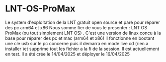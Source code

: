 # LNT-OS-ProMax
Le system d'exploitation de la LNT gratuit open source et paré pour réparer des pc arm64 et x86
Nous somme fier de vous le presenter : LNT OS ProMax (ou tout simplement LNT OS) .
C'est une version de linux concu à la base pour réparer des pc et mac (arm64 et x86)
Il fonctionne en bootant une cle usb sur le pc concerne puis il demarra en mode live cd (rien a installer )et supprime tout les fichier a la fi de la session.
Il est actuellement en test.
Il a été crée le 14/04/2025 et déployer le 16/04/2025
